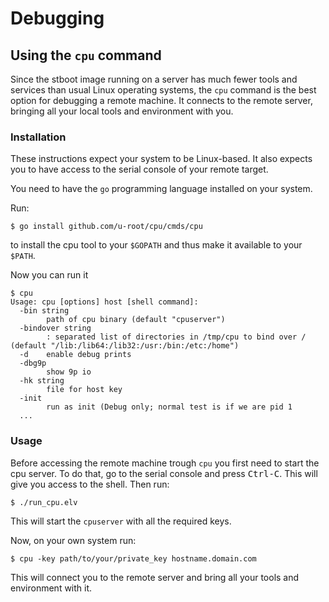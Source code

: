 # Debugging

## Using the `cpu` command

Since the stboot image running on a server has much fewer tools and services than usual Linux operating systems, the `cpu` command is the best option for debugging a remote machine. It connects to the remote server, bringing all your local tools and environment with you.

### Installation

These instructions expect your system to be Linux-based. It also expects you to have access to the serial console of your remote target.

You need to have the `go` programming language installed on your system.

Run:

```shell
$ go install github.com/u-root/cpu/cmds/cpu
```

to install the cpu tool to your `$GOPATH` and thus make it available to your `$PATH`.

Now you can run it

```
$ cpu
Usage: cpu [options] host [shell command]:
  -bin string
        path of cpu binary (default "cpuserver")
  -bindover string
        : separated list of directories in /tmp/cpu to bind over / (default "/lib:/lib64:/lib32:/usr:/bin:/etc:/home")
  -d    enable debug prints
  -dbg9p
        show 9p io
  -hk string
        file for host key
  -init
        run as init (Debug only; normal test is if we are pid 1
  ...
```

### Usage

Before accessing the remote machine trough `cpu` you first need to start the cpu server. To do that, go to the serial console and press <kbd>Ctrl-C</kbd>. This will give you access to the shell. Then run:

```
$ ./run_cpu.elv
```

This will start the `cpuserver` with all the required keys.

Now, on your own system run:

```
$ cpu -key path/to/your/private_key hostname.domain.com
```

This will connect you to the remote server and bring all your tools and environment with it.
